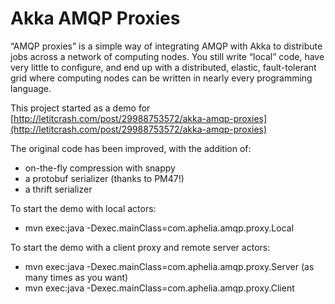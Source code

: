 Akka AMQP Proxies
=================

“AMQP proxies” is a simple way of integrating AMQP with Akka to distribute jobs across a network of computing nodes.
You still write “local” code, have very little to configure, and end up with a distributed, elastic,
fault-tolerant grid where computing nodes can be written in nearly every programming language.

This project started as a demo for [http://letitcrash.com/post/29988753572/akka-amqp-proxies](http://letitcrash.com/post/29988753572/akka-amqp-proxies)

The original code has been improved, with the addition of:
* on-the-fly compression with snappy
* a protobuf serializer (thanks to PM47!)
* a thrift serializer

To start the demo with local actors:

* mvn exec:java -Dexec.mainClass=com.aphelia.amqp.proxy.Local

To start the demo with a client proxy and remote server actors:

* mvn exec:java -Dexec.mainClass=com.aphelia.amqp.proxy.Server (as many times as you want)
* mvn exec:java -Dexec.mainClass=com.aphelia.amqp.proxy.Client
